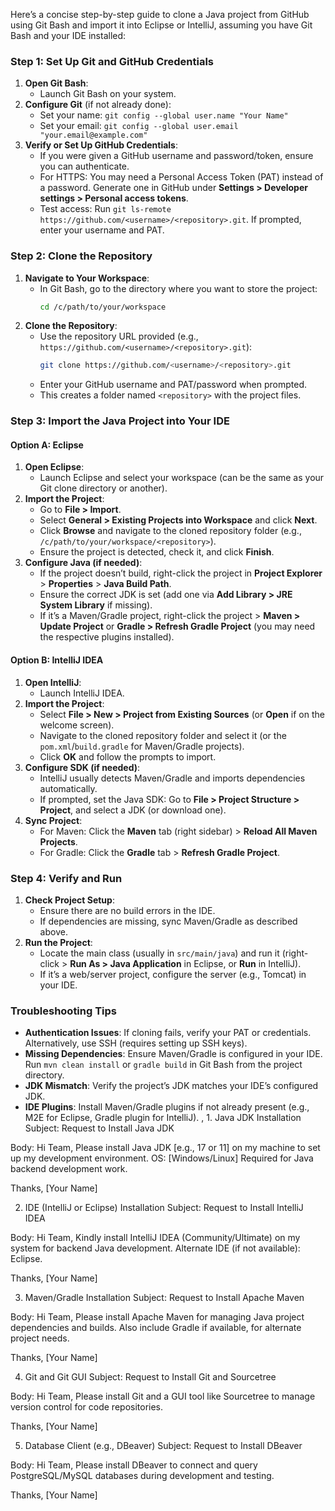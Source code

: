 Here’s a concise step-by-step guide to clone a Java project from GitHub using Git Bash and import it into Eclipse or IntelliJ, assuming you have Git Bash and your IDE installed:

### Step 1: Set Up Git and GitHub Credentials
1. **Open Git Bash**:
   - Launch Git Bash on your system.
2. **Configure Git** (if not already done):
   - Set your name: `git config --global user.name "Your Name"`
   - Set your email: `git config --global user.email "your.email@example.com"`
3. **Verify or Set Up GitHub Credentials**:
   - If you were given a GitHub username and password/token, ensure you can authenticate.
   - For HTTPS: You may need a Personal Access Token (PAT) instead of a password. Generate one in GitHub under **Settings > Developer settings > Personal access tokens**.
   - Test access: Run `git ls-remote https://github.com/<username>/<repository>.git`. If prompted, enter your username and PAT.

### Step 2: Clone the Repository
1. **Navigate to Your Workspace**:
   - In Git Bash, go to the directory where you want to store the project:
     ```bash
     cd /c/path/to/your/workspace
     ```
2. **Clone the Repository**:
   - Use the repository URL provided (e.g., `https://github.com/<username>/<repository>.git`):
     ```bash
     git clone https://github.com/<username>/<repository>.git
     ```
   - Enter your GitHub username and PAT/password when prompted.
   - This creates a folder named `<repository>` with the project files.

### Step 3: Import the Java Project into Your IDE
#### Option A: Eclipse
1. **Open Eclipse**:
   - Launch Eclipse and select your workspace (can be the same as your Git clone directory or another).
2. **Import the Project**:
   - Go to **File > Import**.
   - Select **General > Existing Projects into Workspace** and click **Next**.
   - Click **Browse** and navigate to the cloned repository folder (e.g., `/c/path/to/your/workspace/<repository>`).
   - Ensure the project is detected, check it, and click **Finish**.
3. **Configure Java (if needed)**:
   - If the project doesn’t build, right-click the project in **Project Explorer** > **Properties** > **Java Build Path**.
   - Ensure the correct JDK is set (add one via **Add Library > JRE System Library** if missing).
   - If it’s a Maven/Gradle project, right-click the project > **Maven > Update Project** or **Gradle > Refresh Gradle Project** (you may need the respective plugins installed).

#### Option B: IntelliJ IDEA
1. **Open IntelliJ**:
   - Launch IntelliJ IDEA.
2. **Import the Project**:
   - Select **File > New > Project from Existing Sources** (or **Open** if on the welcome screen).
   - Navigate to the cloned repository folder and select it (or the `pom.xml`/`build.gradle` for Maven/Gradle projects).
   - Click **OK** and follow the prompts to import.
3. **Configure SDK (if needed)**:
   - IntelliJ usually detects Maven/Gradle and imports dependencies automatically.
   - If prompted, set the Java SDK: Go to **File > Project Structure > Project**, and select a JDK (or download one).
4. **Sync Project**:
   - For Maven: Click the **Maven** tab (right sidebar) > **Reload All Maven Projects**.
   - For Gradle: Click the **Gradle** tab > **Refresh Gradle Project**.

### Step 4: Verify and Run
1. **Check Project Setup**:
   - Ensure there are no build errors in the IDE.
   - If dependencies are missing, sync Maven/Gradle as described above.
2. **Run the Project**:
   - Locate the main class (usually in `src/main/java`) and run it (right-click > **Run As > Java Application** in Eclipse, or **Run** in IntelliJ).
   - If it’s a web/server project, configure the server (e.g., Tomcat) in your IDE.

### Troubleshooting Tips
- **Authentication Issues**: If cloning fails, verify your PAT or credentials. Alternatively, use SSH (requires setting up SSH keys).
- **Missing Dependencies**: Ensure Maven/Gradle is configured in your IDE. Run `mvn clean install` or `gradle build` in Git Bash from the project directory.
- **JDK Mismatch**: Verify the project’s JDK matches your IDE’s configured JDK.
- **IDE Plugins**: Install Maven/Gradle plugins if not already present (e.g., M2E for Eclipse, Gradle plugin for IntelliJ).
, 1. Java JDK Installation
Subject: Request to Install Java JDK

Body:
Hi Team,
Please install Java JDK [e.g., 17 or 11] on my machine to set up my development environment.
OS: [Windows/Linux]
Required for Java backend development work.

Thanks,
[Your Name]

2. IDE (IntelliJ or Eclipse) Installation
Subject: Request to Install IntelliJ IDEA

Body:
Hi Team,
Kindly install IntelliJ IDEA (Community/Ultimate) on my system for backend Java development.
Alternate IDE (if not available): Eclipse.

Thanks,
[Your Name]

3. Maven/Gradle Installation
Subject: Request to Install Apache Maven

Body:
Hi Team,
Please install Apache Maven for managing Java project dependencies and builds.
Also include Gradle if available, for alternate project needs.

Thanks,
[Your Name]

4. Git and Git GUI
Subject: Request to Install Git and Sourcetree

Body:
Hi Team,
Please install Git and a GUI tool like Sourcetree to manage version control for code repositories.

Thanks,
[Your Name]

5. Database Client (e.g., DBeaver)
Subject: Request to Install DBeaver

Body:
Hi Team,
Please install DBeaver to connect and query PostgreSQL/MySQL databases during development and testing.

Thanks,
[Your Name]


